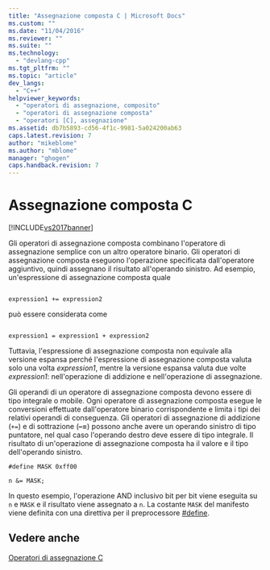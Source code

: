```yaml
---
title: "Assegnazione composta C | Microsoft Docs"
ms.custom: ""
ms.date: "11/04/2016"
ms.reviewer: ""
ms.suite: ""
ms.technology: 
  - "devlang-cpp"
ms.tgt_pltfrm: ""
ms.topic: "article"
dev_langs: 
  - "C++"
helpviewer_keywords: 
  - "operatori di assegnazione, composito"
  - "operatori di assegnazione composta"
  - "operatori [C], assegnazione"
ms.assetid: db7b5893-cd56-4f1c-9981-5a024200ab63
caps.latest.revision: 7
author: "mikeblome"
ms.author: "mblome"
manager: "ghogen"
caps.handback.revision: 7
---
```

# Assegnazione composta C
[!INCLUDE[vs2017banner](../assembler/inline/includes/vs2017banner.md)]

Gli operatori di assegnazione composta combinano l'operatore di assegnazione semplice con un altro operatore binario.  Gli operatori di assegnazione composta eseguono l'operazione specificata dall'operatore aggiuntivo, quindi assegnano il risultato all'operando sinistro.  Ad esempio, un'espressione di assegnazione composta quale  
  
```  
  
expression1 += expression2  
```  
  
 può essere considerata come  
  
```  
  
expression1 = expression1 + expression2  
```  
  
 Tuttavia, l'espressione di assegnazione composta non equivale alla versione espansa perché l'espressione di assegnazione composta valuta solo una volta *expression1*, mentre la versione espansa valuta due volte *expression1*: nell'operazione di addizione e nell'operazione di assegnazione.  
  
 Gli operandi di un operatore di assegnazione composta devono essere di tipo integrale o mobile.  Ogni operatore di assegnazione composta esegue le conversioni effettuate dall'operatore binario corrispondente e limita i tipi dei relativi operandi di conseguenza.  Gli operatori di assegnazione di addizione \(`+=`\) e di sottrazione \(**–\=**\) possono anche avere un operando sinistro di tipo puntatore, nel qual caso l'operando destro deve essere di tipo integrale.  Il risultato di un'operazione di assegnazione composta ha il valore e il tipo dell'operando sinistro.  
  
```  
#define MASK 0xff00  
  
n &= MASK;  
```  
  
 In questo esempio, l'operazione AND inclusivo bit per bit viene eseguita su `n` e `MASK` e il risultato viene assegnato a `n`.  La costante `MASK` del manifesto viene definita con una direttiva per il preprocessore [\#define](../preprocessor/hash-define-directive-c-cpp.md).  
  
## Vedere anche  
 [Operatori di assegnazione C](../c-language/c-assignment-operators.md)